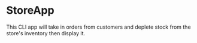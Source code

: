 # StoreApp
This CLI app will take in orders from customers and deplete stock from the store's inventory then display it. 
